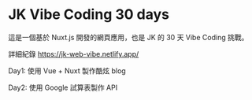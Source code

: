 # JK Vibe Coding 30 days

這是一個基於 Nuxt.js 開發的網頁應用，也是 JK 的 30 天 Vibe Coding 挑戰。

詳細紀錄 https://jk-web-vibe.netlify.app/

Day1: 使用 Vue + Nuxt 製作酷炫 blog

Day2: 使用 Google 試算表製作 API
